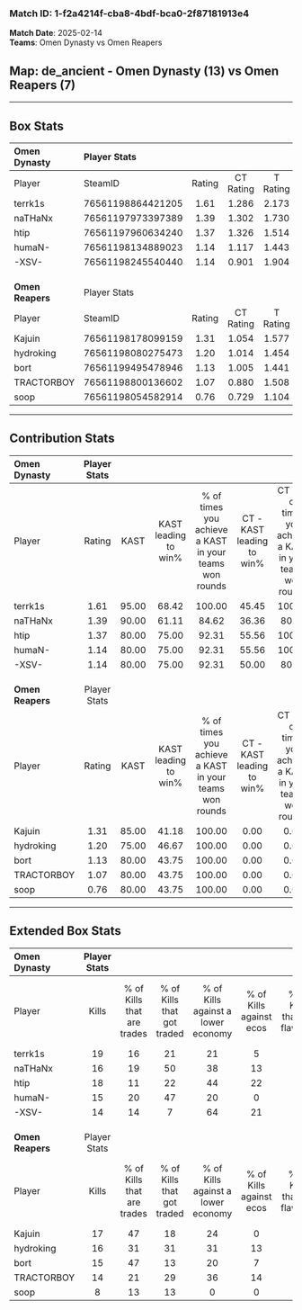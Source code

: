 ### Match ID: 1-f2a4214f-cba8-4bdf-bca0-2f87181913e4  
**Match Date**: 2025-02-14  
**Teams**: Omen Dynasty vs Omen Reapers  

## **Map**: de_ancient - Omen Dynasty (13) vs Omen Reapers (7)  
---  

## Box Stats  

| **Omen Dynasty** | Player Stats      |        |           |          |       |      |       |         |        |      |     |
| :- | :- | :-: | :-: | :-: | :-: | :-: | :-: | :-: | :-: | :-: | :-: |
| Player           | SteamID           | Rating | CT Rating | T Rating | KAST  | ADR  | Kills | Assists | Deaths | K/D  | HS% |
| terrk1s          | 76561198864421205 |  1.61  |   1.286   |  2.173   | 95.00 | 97.5 |  19   |    9    |   12   | 1.58 | 52  |
| naTHaNx          | 76561197973397389 |  1.39  |   1.302   |  1.730   | 90.00 | 91.6 |  16   |    7    |   13   | 1.23 | 43  |
| htip             | 76561197960634240 |  1.37  |   1.326   |  1.514   | 80.00 | 85.7 |  18   |   10    |   14   | 1.29 | 61  |
| humaN-           | 76561198134889023 |  1.14  |   1.117   |  1.443   | 80.00 | 89.8 |  15   |    7    |   18   | 0.83 | 53  |
| -XSV-            | 76561198245540440 |  1.14  |   0.901   |  1.904   | 80.00 | 65.8 |  14   |    5    |   13   | 1.08 | 35  |
|                  |                   |        |           |          |       |      |       |         |        |      |     |
|                  |                   |        |           |          |       |      |       |         |        |      |     |
|                  |                   |        |           |          |       |      |       |         |        |      |     |
| **Omen Reapers** | Player Stats      |        |           |          |       |      |       |         |        |      |     |
| Player           | SteamID           | Rating | CT Rating | T Rating | KAST  | ADR  | Kills | Assists | Deaths | K/D  | HS% |
| Kajuin           | 76561198178099159 |  1.31  |   1.054   |  1.577   | 85.00 | 80.0 |  17   |    3    |   14   | 1.21 | 47  |
| hydroking        | 76561198080275473 |  1.20  |   1.014   |  1.454   | 75.00 | 86.4 |  16   |    9    |   16   | 1.00 | 25  |
| bort             | 76561199495478946 |  1.13  |   1.005   |  1.441   | 80.00 | 81.8 |  15   |   10    |   18   | 0.83 | 40  |
| TRACTORBOY       | 76561198800136602 |  1.07  |   0.880   |  1.508   | 80.00 | 75.8 |  14   |    6    |   17   | 0.82 | 42  |
| soop             | 76561198054582914 |  0.76  |   0.729   |  1.104   | 80.00 | 56.7 |   8   |    9    |   17   | 0.47 | 37  |
---  

## Contribution Stats  

| **Omen Dynasty** | Player Stats |       |                      |                                                        |                           |                                                             |                          |                                                            |
| :- | :-: | :-: | :-: | :-: | :-: | :-: | :-: | :-: |
| Player           |    Rating    | KAST  | KAST leading to win% | % of times you achieve a KAST in your teams won rounds | CT - KAST leading to win% | CT - % of times you achieve a KAST in your teams won rounds | T - KAST leading to win% | T - % of times you achieve a KAST in your teams won rounds |
| terrk1s          |     1.61     | 95.00 |        68.42         |                         100.00                         |           45.45           |                           100.00                            |          100.00          |                           100.00                           |
| naTHaNx          |     1.39     | 90.00 |        61.11         |                         84.62                          |           36.36           |                            80.00                            |          100.00          |                           87.50                            |
| htip             |     1.37     | 80.00 |        75.00         |                         92.31                          |           55.56           |                           100.00                            |          100.00          |                           87.50                            |
| humaN-           |     1.14     | 80.00 |        75.00         |                         92.31                          |           55.56           |                           100.00                            |          100.00          |                           87.50                            |
| -XSV-            |     1.14     | 80.00 |        75.00         |                         92.31                          |           50.00           |                            80.00                            |          100.00          |                           100.00                           |
|                  |              |       |                      |                                                        |                           |                                                             |                          |                                                            |
|                  |              |       |                      |                                                        |                           |                                                             |                          |                                                            |
|                  |              |       |                      |                                                        |                           |                                                             |                          |                                                            |
| **Omen Reapers** | Player Stats |       |                      |                                                        |                           |                                                             |                          |                                                            |
| Player           |    Rating    | KAST  | KAST leading to win% | % of times you achieve a KAST in your teams won rounds | CT - KAST leading to win% | CT - % of times you achieve a KAST in your teams won rounds | T - KAST leading to win% | T - % of times you achieve a KAST in your teams won rounds |
| Kajuin           |     1.31     | 85.00 |        41.18         |                         100.00                         |           0.00            |                            0.00                             |          63.64           |                           100.00                           |
| hydroking        |     1.20     | 75.00 |        46.67         |                         100.00                         |           0.00            |                            0.00                             |          70.00           |                           100.00                           |
| bort             |     1.13     | 80.00 |        43.75         |                         100.00                         |           0.00            |                            0.00                             |          70.00           |                           100.00                           |
| TRACTORBOY       |     1.07     | 80.00 |        43.75         |                         100.00                         |           0.00            |                            0.00                             |          70.00           |                           100.00                           |
| soop             |     0.76     | 80.00 |        43.75         |                         100.00                         |           0.00            |                            0.00                             |          70.00           |                           100.00                           |
---  

## Extended Box Stats  

| **Omen Dynasty** | Player Stats |                            |                            |                                    |                         |                              |                                 |        |                             |                                     |                          |                               |                            |
| :- | :-: | :-: | :-: | :-: | :-: | :-: | :-: | :-: | :-: | :-: | :-: | :-: | :-: |
| Player           |    Kills     | % of Kills that are trades | % of Kills that got traded | % of Kills against a lower economy | % of Kills against ecos | % of Kills that are flawless | % of Kills that are close duels | Deaths | % of Deaths that get traded | % of Deaths against a lower economy | % of Deaths against ecos | % of Deaths that are flawless | % of Deaths that are close |
| terrk1s          |      19      |             16             |             21             |                 21                 |            5            |              58              |                0                |   12   |              8              |                 25                  |            17            |              42               |             8              |
| naTHaNx          |      16      |             19             |             50             |                 38                 |           13            |              56              |                6                |   13   |             23              |                 31                  |            15            |              62               |             8              |
| htip             |      18      |             11             |             22             |                 44                 |           22            |              44              |                0                |   14   |              7              |                 21                  |            7             |              50               |             0              |
| humaN-           |      15      |             20             |             47             |                 20                 |            0            |              67              |                7                |   18   |             22              |                 28                  |            11            |              50               |             0              |
| -XSV-            |      14      |             14             |             7              |                 64                 |           21            |              71              |                0                |   13   |             46              |                  0                  |            0             |              31               |             15             |
|                  |              |                            |                            |                                    |                         |                              |                                 |        |                             |                                     |                          |                               |                            |
|                  |              |                            |                            |                                    |                         |                              |                                 |        |                             |                                     |                          |                               |                            |
|                  |              |                            |                            |                                    |                         |                              |                                 |        |                             |                                     |                          |                               |                            |
| **Omen Reapers** | Player Stats |                            |                            |                                    |                         |                              |                                 |        |                             |                                     |                          |                               |                            |
| Player           |    Kills     | % of Kills that are trades | % of Kills that got traded | % of Kills against a lower economy | % of Kills against ecos | % of Kills that are flawless | % of Kills that are close duels | Deaths | % of Deaths that get traded | % of Deaths against a lower economy | % of Deaths against ecos | % of Deaths that are flawless | % of Deaths that are close |
| Kajuin           |      17      |             47             |             18             |                 24                 |            0            |              53              |                0                |   14   |             14              |                  7                  |            0             |              79               |             0              |
| hydroking        |      16      |             31             |             31             |                 31                 |           13            |              38              |                6                |   16   |             19              |                 19                  |            0             |              63               |             6              |
| bort             |      15      |             47             |             13             |                 20                 |            7            |              67              |                7                |   18   |             28              |                 17                  |            6             |              50               |             0              |
| TRACTORBOY       |      14      |             21             |             29             |                 36                 |           14            |              43              |                7                |   17   |             41              |                 12                  |            0             |              53               |             0              |
| soop             |      8       |             13             |             13             |                 0                  |            0            |              25              |               13                |   17   |             41              |                 24                  |            6             |              53               |             6              |
